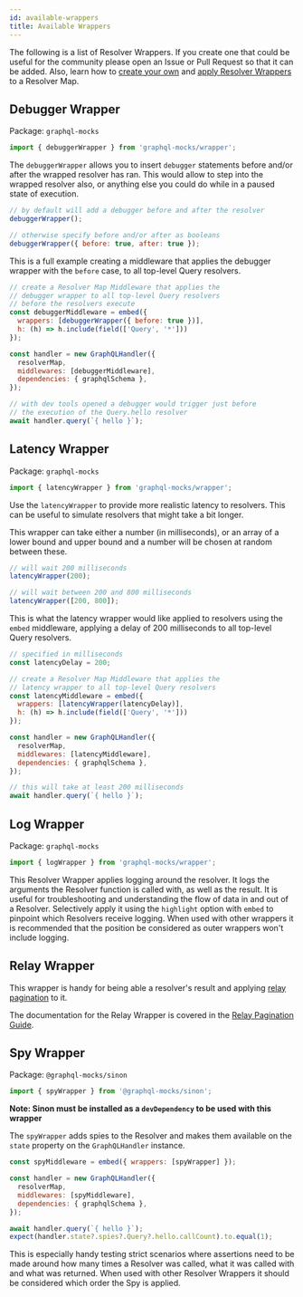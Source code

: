 ```yaml
---
id: available-wrappers
title: Available Wrappers
---
```


The following is a list of Resolver Wrappers. If you create one that could be useful for the community please open an
Issue or Pull Request so that it can be added. Also, learn how to [create your own](/docs/resolver/creating-wrappers) and
[apply Resolver Wrappers](/docs/resolver/applying-wrappers) to a Resolver Map.

## Debugger Wrapper

Package: `graphql-mocks`

```js
import { debuggerWrapper } from 'graphql-mocks/wrapper';
```

The `debuggerWrapper` allows you to insert `debugger` statements before and/or after the wrapped resolver has ran. This would allow to step into the wrapped resolver also, or anything else you could do while in a paused state of execution.

```js
// by default will add a debugger before and after the resolver
debuggerWrapper();

// otherwise specify before and/or after as booleans
debuggerWrapper({ before: true, after: true });
```

This is a full example creating a middleware that applies the debugger wrapper
with the `before` case, to all top-level Query resolvers.

```js
// create a Resolver Map Middleware that applies the
// debugger wrapper to all top-level Query resolvers
// before the resolvers execute
const debuggerMiddleware = embed({
  wrappers: [debuggerWrapper({ before: true })],
  h: (h) => h.include(field(['Query', '*']))
});

const handler = new GraphQLHandler({
  resolverMap,
  middlewares: [debuggerMiddleware],
  dependencies: { graphqlSchema },
});

// with dev tools opened a debugger would trigger just before
// the execution of the Query.hello resolver
await handler.query(`{ hello }`);
```

## Latency Wrapper

Package: `graphql-mocks`

```js
import { latencyWrapper } from 'graphql-mocks/wrapper';
```

Use the `latencyWrapper` to provide more realistic latency to resolvers. This can be useful to simulate resolvers that might take a bit longer.

This wrapper can take either a number (in milliseconds), or an array of a lower bound and upper bound and a number will be chosen at random between these.

```js
// will wait 200 milliseconds
latencyWrapper(200);

// will wait between 200 and 800 milliseconds
latencyWrapper([200, 800]);
```

This is what the latency wrapper would like applied to resolvers using the `embed` middleware, applying a delay of 200 milliseconds to all top-level Query resolvers.
```js
// specified in milliseconds
const latencyDelay = 200;

// create a Resolver Map Middleware that applies the
// latency wrapper to all top-level Query resolvers
const latencyMiddleware = embed({
  wrappers: [latencyWrapper(latencyDelay)],
  h: (h) => h.include(field(['Query', '*']))
});

const handler = new GraphQLHandler({
  resolverMap,
  middlewares: [latencyMiddleware],
  dependencies: { graphqlSchema },
});

// this will take at least 200 milliseconds
await handler.query(`{ hello }`);
```

## Log Wrapper

Package: `graphql-mocks`

```js
import { logWrapper } from 'graphql-mocks/wrapper';
```

This Resolver Wrapper applies logging around the resolver. It logs the arguments the Resolver function is called with,
as well as the result. It is useful for troubleshooting and understanding the flow of data in and out of a Resolver.
Selectively apply it using the `highlight` option with `embed` to pinpoint which Resolvers receive logging. When used
with other wrappers it is recommended that the position be considered as outer wrappers won't include logging.

## Relay Wrapper

This wrapper is handy for being able a resolver's result and applying [relay pagination](https://relay.dev/graphql/connections.htm) to it.

The documentation for the Relay Wrapper is covered in the [Relay Pagination Guide](/docs/guides/relay-pagination).

## Spy Wrapper

Package: `@graphql-mocks/sinon`

```js
import { spyWrapper } from '@graphql-mocks/sinon';
```

**Note: Sinon must be installed as a `devDependency` to be used with this wrapper**

The `spyWrapper` adds spies to the Resolver and makes them available on the `state` property on the `GraphQLHandler`
instance.

```js
const spyMiddleware = embed({ wrappers: [spyWrapper] });

const handler = new GraphQLHandler({
  resolverMap,
  middlewares: [spyMiddleware],
  dependencies: { graphqlSchema },
});

await handler.query(`{ hello }`);
expect(handler.state?.spies?.Query?.hello.callCount).to.equal(1);
```

This is especially handy testing strict scenarios where assertions need to be made around how many times a Resolver was
called, what it was called with and what was returned. When used with other Resolver Wrappers it should be considered which order the Spy is applied.
